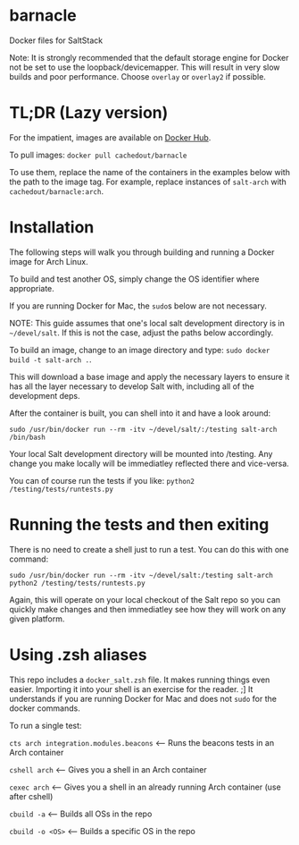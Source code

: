 # barnacle
Docker files for SaltStack

Note: It is strongly recommended that the default storage engine for Docker not
be set to use the loopback/devicemapper. This will result in very slow builds
and poor performance. Choose `overlay` or `overlay2` if possible.

TL;DR (Lazy version)
====================

For the impatient, images are available
on [Docker Hub](https://hub.docker.com/r/cachedout/barnacle/).

To pull images: `docker pull cachedout/barnacle`

To use them, replace the name of the containers in the examples below with the
path to the image tag. For example, replace instances of `salt-arch` with
`cachedout/barnacle:arch`.


Installation
============

The following steps will walk you through building and running a Docker image
for Arch Linux.

To build and test another OS, simply change the OS identifier where appropriate.

If you are running Docker for Mac, the `sudo`s below are not necessary.

NOTE: This guide assumes that one's local salt development directory is in
`~/devel/salt`. If this is not the case, adjust the paths below accordingly.

To build an image, change to an image directory and type: `sudo docker build -t
salt-arch .`.

This will download a base image and apply the necessary layers to ensure it has
all the layer necessary to develop Salt with, including all of the development
deps.

After the container is built, you can shell into it and have a look around:

`sudo /usr/bin/docker run --rm -itv ~/devel/salt/:/testing salt-arch /bin/bash`

Your local Salt development directory will be mounted into /testing. Any change
you make locally will be immediatley reflected there and vice-versa.

You can of course run the tests if you like: `python2
/testing/tests/runtests.py`

Running the tests and then exiting
==================================

There is no need to create a shell just to run a test. You can do this with one
command:

`sudo /usr/bin/docker run --rm -itv ~/devel/salt:/testing salt-arch python2 /testing/tests/runtests.py`

Again, this will operate on your local checkout of the Salt repo so you can
quickly make changes and then immediatley see how they will work on any given
platform.

Using .zsh aliases
==================

This repo includes a `docker_salt.zsh` file. It makes running things even
easier. Importing it into your shell is an exercise for the reader. ;] It
understands if you are running Docker for Mac and does not `sudo` for the docker
commands.

To run a single test:

`cts arch integration.modules.beacons` <-- Runs the beacons tests in an Arch container

`cshell arch` <-- Gives you a shell in an Arch container

`cexec arch` <-- Gives you a shell in an already running Arch container (use after cshell)

`cbuild -a` <-- Builds all OSs in the repo

`cbuild -o <OS>` <-- Builds a specific OS in the repo
